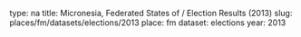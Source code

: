type: na
title: Micronesia, Federated States of / Election Results (2013)
slug: places/fm/datasets/elections/2013
place: fm
dataset: elections
year: 2013
